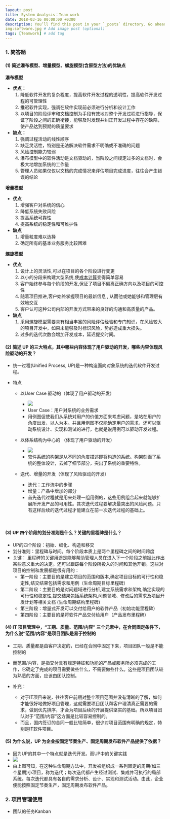 ```yaml
---
layout: post
title: System Analysis：Team work
date: 2018-03-16 00:00:00 +0300
description: You’ll find this post in your `_posts` directory. Go ahead and edit it and re-build the site to see your changes. # Add post description (optional)
img:software.jpg # Add image post (optional)
tags: [Teamwork] # add tag
---
```


### 1. 简答题

#### (1) 简述瀑布模型、增量模型、螺旋模型(含原型方法)的优缺点

**瀑布模型**

- **优点：**
  1. 降低软件开发的复杂程度，提高软件开发过程的透明性，提高软件开发过程的可管理性
  2. 推迟软件实现，强调在软件实现前必须进行分析和设计工作
  3. 以项目的阶段评审和文档控制为手段有效地对整个开发过程进行指导，保证了阶段之间的正确衔接，能够及时发现并纠正开发过程中存在的缺陷，使产品达到预期的质量要求 
- **缺点：**
  1. 强调过程活动的线性顺序
  2. 缺乏灵活性，特别是无法解决软件需求不明确或不准确的问题
  3. 风险控制能力较弱
  4. 瀑布模型中的软件活动是文档驱动的，当阶段之间规定过多的文档时，会极大地增加系统的工作量
  5. 管理人员如果仅仅以文档的完成情况来评估项目完成进度，往往会产生错误的结论

**增量模型**

- **优点**
  1. 增强客户对系统的信心
  2. 降低系统失败风险
  3. 提高系统可靠性
  4. 提高系统的稳定性和可维护性 
- **缺点**
  1. 增量粒度难以选择
  2. 确定所有的基本业务服务比较困难 

**螺旋模型**

- **优点**
  1. 设计上的灵活性,可以在项目的各个阶段进行变更
  2. 以小的分段来构建大型系统,使[成本计算](http://wiki.mbalib.com/wiki/%E6%88%90%E6%9C%AC%E8%AE%A1%E7%AE%97)变得简单容易
  3. 客户始终参与每个阶段的开发,保证了项目不偏离正确方向以及项目的可控性
  4. 随着项目推进,客户始终掌握项目的最新信息 , 从而他或她能够和管理层有效地交互
  5. 客户认可这种公司内部的开发方式带来的良好的沟通和高质量的产品。
- **缺点**
  1. 采用螺旋模型需要具有相当丰富的风险评估经验和专门知识，在风险较大的项目开发中，如果未能够及时标识风险，势必造成重大损失。
  2. 过多的迭代次数会增加开发成本，延迟提交时间。

#### (2) 简述 UP 的三大特点，其中哪些内容体现了用户驱动的开发，哪些内容体现风险驱动的开发？ 

- 统一过程(Unified Process, UP)是一种构造面向对象系统的迭代软件开发过程。


- 特点

  - 以User Case 驱动的（体现了用户驱动的开发）

    - ![]({{site.baseurl}}/assets/img/use_case.png)
    - User Case：用户对系统的业务需求
    - 用例图促使我们从系统对用户的价值方面来考虑问题，是站在用户的角度出发，以人为本。并且用例图不仅能确定用户的需求，还可以驱动系统设计、实现和测试的进行，也就是说用例可以驱动开发过程。
  - 以体系结构为中心的 （体现了用户驱动的开发）
    - ![]({{site.baseurl}}/assets/img/architecture.png)
    - 软件系统的构架是从不同的角度描述即将构造的系统。构架刻画了系统的整体设计，去掉了细节部分，突出了系统的重要特性。
  - 迭代、增量的开发（体现了风险驱动的开发）
    - 迭代：工作流中的步骤
    - 增量：产品中增加的部分
    - 首先迭代过程就是用来处理一组用例的，这些用例组合起来就能够扩展所开发产品的可用性。其次迭代过程要解决最突出的风险问题。只有这样后续的迭代过程才能建立在前一次迭代过程的基础上。


​

#### (3) UP 四个阶段的划分准则是什么？关键的里程碑是什么？

- UP的四个阶段：初始、细化、构造和移交
- 划分准则：里程碑与时间。每个阶段本质上是两个里程碑之间的时间跨度
- 关键： 里程碑的关键用途是能够帮助管理人员在进入下一个阶段之前据此作出某些意义重大的决定。还可以跟踪每个阶段所投入的时间和其他开销。这些对项目的控制和发展都是很有用的：
  - 第一阶段：主要目的是建立项目的范围和版本,确定项目目标的可行性和稳定性,结交结果包括需求和用例（生命周期目标里程碑）
  - 第二阶段：主要目的是对问题域进行分析,建立系统需求和架构,确定实现的可行性和稳定性,提交结果包括系统架构,问题领域、修改后的需求及项目开发计划等相关文档 (生命周期结构里程碑)
  - 第三阶段：增量式开发可以交付给用户的软件产品（初始功能里程碑）
  - 第四阶段：主要目的是将软件产品交付给用户（产品发布里程碑）
    ​


#### (4)  IT 项目管理中，“工期、质量、范围/内容” 三个元素中，在合同固定条件下，为什么说“范围/内容”是项目团队是易于控制的

- 工期、质量都是由客户决定的，已经在合同中固定下来，项目团队一般是不能控制的


- 而范围/内容，是指交付具有规定特征和功能的产品或服务所必须完成的工作，它确定了完成的项目需要做些什么，不需要做些什么。这些是项目团队较为熟悉的方面，应该由团队控制。
- 补充：
  - 对于IT项目来说，往往客户前期对整个项目范围并没有清晰的了解，如何才能很好地做好项目管理，这就需要项目团队帮客户理清真正需要的需求，做到优先排序，才会为项目后续的开展提供坚实的基础。所以项目团队对于“范围/内容”这方面是比较容易控制的。
  - 而且，国内签订的合同一般比较简单，很少对项目范围有明确的规定，特别是IT软件项目。

#### (5) 为什么说，UP 为企业按固定节奏生产、固定周期发布软件产品提供了依据？

- 因为UP的其中一个特点就是迭代开发。而UP中的关键实践
- ![]({{site.baseurl}}/assets/img/iteration.png)
- 由上图可知，在这种生命周期方法中，开发被组织成一系列固定的周期(如三个星期)小项目，称为迭代；每次迭代都产生经过测试、集成并可执行的局部系统。每次迭代都具有各自的需求分析、设计、实现和测试活动。由此，企业便能按照固定节奏生产，固定周期发布软件产品。

### 2. 项目管理使用

- 团队的任务Kanban